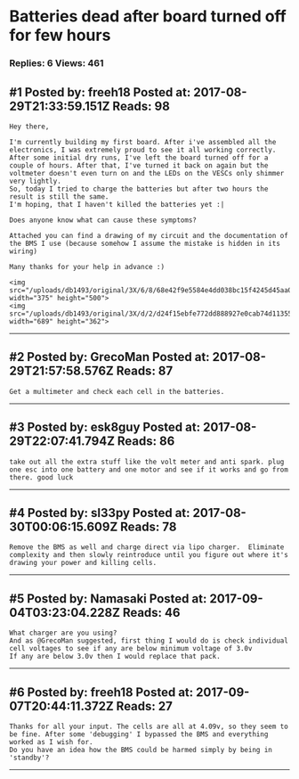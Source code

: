 # Batteries dead after board turned off for few hours

### Replies: 6 Views: 461

## \#1 Posted by: freeh18 Posted at: 2017-08-29T21:33:59.151Z Reads: 98

```
Hey there,

I'm currently building my first board. After i've assembled all the electronics, I was extremely proud to see it all working correctly. After some initial dry runs, I've left the board turned off for a couple of hours. After that, I've turned it back on again but the voltmeter doesn't even turn on and the LEDs on the VESCs only shimmer very lightly.
So, today I tried to charge the batteries but after two hours the result is still the same.
I'm hoping, that I haven't killed the batteries yet :|

Does anyone know what can cause these symptoms?

Attached you can find a drawing of my circuit and the documentation of the BMS I use (because somehow I assume the mistake is hidden in its wiring)

Many thanks for your help in advance :)

<img src="/uploads/db1493/original/3X/6/8/68e42f9e5584e4dd038bc15f4245d45aa001acf2.jpg" width="375" height="500">
<img src="/uploads/db1493/original/3X/d/2/d24f15ebfe772dd888927e0cab74d113558abfbd.png" width="689" height="362">
```

---
## \#2 Posted by: GrecoMan Posted at: 2017-08-29T21:57:58.576Z Reads: 87

```
Get a multimeter and check each cell in the batteries.
```

---
## \#3 Posted by: esk8guy Posted at: 2017-08-29T22:07:41.794Z Reads: 86

```
take out all the extra stuff like the volt meter and anti spark. plug one esc into one battery and one motor and see if it works and go from there. good luck
```

---
## \#4 Posted by: sl33py Posted at: 2017-08-30T00:06:15.609Z Reads: 78

```
Remove the BMS as well and charge direct via lipo charger.  Eliminate complexity and then slowly reintroduce until you figure out where it's drawing your power and killing cells.
```

---
## \#5 Posted by: Namasaki Posted at: 2017-09-04T03:23:04.228Z Reads: 46

```
What charger are you using?
And as @GrecoMan suggested, first thing I would do is check individual cell voltages to see if any are below minimum voltage of 3.0v
If any are below 3.0v then I would replace that pack.
```

---
## \#6 Posted by: freeh18 Posted at: 2017-09-07T20:44:11.372Z Reads: 27

```
Thanks for all your input. The cells are all at 4.09v, so they seem to be fine. After some 'debugging' I bypassed the BMS and everything worked as I wish for.
Do you have an idea how the BMS could be harmed simply by being in 'standby'?
```

---
